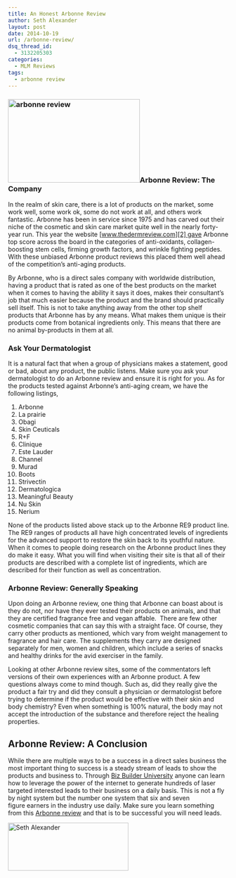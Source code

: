 ```yaml
---
title: An Honest Arbonne Review
author: Seth Alexander
layout: post
date: 2014-10-19
url: /arbonne-review/
dsq_thread_id:
  - 3132205303
categories:
  - MLM Reviews
tags:
  - arbonne review
---
```

### [<img class="alignleft size-medium wp-image-1597" src="http://sethaalexander.com/wp-content/uploads/2014/10/arbonne-review-300x190.jpg" alt="arbonne review" width="300" height="190" />][1]Arbonne Review: The Company

In the realm of skin care, there is a lot of products on the market, some work well, some work ok, some do not work at all, and others work fantastic. Arbonne has been in service since 1975 and has carved out their niche of the cosmetic and skin care market quite well in the nearly forty-year run. This year the website [www.thedermreview.com][2] gave Arbonne top score across the board in the categories of anti-oxidants, collagen-boosting stem cells, firming growth factors, and wrinkle fighting peptides. With these unbiased Arbonne product reviews this placed them well ahead of the competition’s anti-aging products.

By Arbonne, who is a direct sales company with worldwide distribution, having a product that is rated as one of the best products on the market when it comes to having the ability it says it does, makes their consultant’s job that much easier because the product and the brand should practically sell itself. This is not to take anything away from the other top shelf products that Arbonne has by any means. What makes them unique is their products come from botanical ingredients only. This means that there are no animal by-products in them at all.

### Ask Your Dermatologist

It is a natural fact that when a group of physicians makes a statement, good or bad, about any product, the public listens. Make sure you ask your dermatologist to do an Arbonne review and ensure it is right for you. As for the products tested against Arbonne’s anti-aging cream, we have the following listings,

  1. Arbonne
  2. La prairie
  3. Obagi
  4. Skin Ceuticals
  5. R+F
  6. Clinique
  7. Este Lauder
  8. Channel
  9. Murad
 10. Boots
 11. Strivectin
 12. Dermatologica
 13. Meaningful Beauty
 14. Nu Skin
 15. Nerium

None of the products listed above stack up to the Arbonne RE9 product line. The RE9 ranges of products all have high concentrated levels of ingredients for the advanced support to restore the skin back to its youthful nature. When it comes to people doing research on the Arbonne product lines they do make it easy. What you will find when visiting their site is that all of their products are described with a complete list of ingredients, which are described for their function as well as concentration.

### Arbonne Review: Generally Speaking

Upon doing an Arbonne review, one thing that Arbonne can boast about is they do not, nor have they ever tested their products on animals, and that they are certified fragrance free and vegan affable.  There are few other cosmetic companies that can say this with a straight face. Of course, they carry other products as mentioned, which vary from weight management to fragrance and hair care. The supplements they carry are designed separately for men, women and children, which include a series of snacks and healthy drinks for the avid exerciser in the family.

Looking at other Arbonne review sites, some of the commentators left versions of their own experiences with an Arbonne product. A few questions always come to mind though. Such as, did they really give the product a fair try and did they consult a physician or dermatologist before trying to determine if the product would be effective with their skin and body chemistry? Even when something is 100% natural, the body may not accept the introduction of the substance and therefore reject the healing properties.

## Arbonne Review: A Conclusion

While there are multiple ways to be a success in a direct sales business the most important thing to success is a steady stream of leads to show the products and business to. Through [Biz Builder University][3] anyone can learn how to leverage the power of the internet to generate hundreds of laser targeted interested leads to their business on a daily basis. This is not a fly by night system but the number one system that six and seven figure earners in the industry use daily. Make sure you learn something from this [Arbonne review][3] and that is to be successful you will need leads.

[<img class="alignleft size-full wp-image-602" src="http://sethaalexander.com/wp-content/uploads/2012/09/signature.png" alt="Seth Alexander" width="274" height="109" />][4]

 [1]: http://sethaalexander.com/wp-content/uploads/2014/10/arbonne-review.jpg
 [2]: http://www.thedermreview.com
 [3]: http://sethalexander.bizbuilderuniversity.com/?t=saa-arbonne-review
 [4]: http://sethaalexander.com/about-seth/ "Bio"
